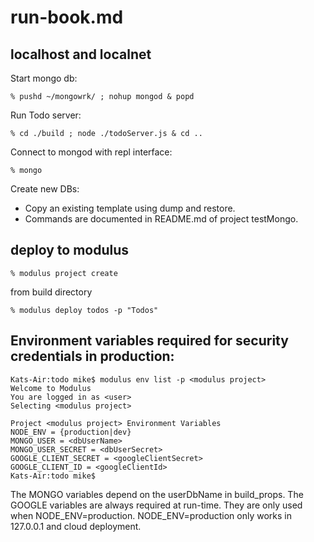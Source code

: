# run-book.md

## localhost and localnet 
Start mongo db:
```
% pushd ~/mongowrk/ ; nohup mongod & popd
```

Run Todo server:
```
% cd ./build ; node ./todoServer.js & cd ..
```

Connect to mongod with repl interface:
```
% mongo
```
Create new DBs:
- Copy an existing template using dump and restore.
- Commands are documented in README.md of project testMongo.

## deploy to modulus
```
% modulus project create
```

from build directory
```
% modulus deploy todos -p "Todos"
```

## Environment variables required for security credentials in production:
```
Kats-Air:todo mike$ modulus env list -p <modulus project>
Welcome to Modulus
You are logged in as <user>
Selecting <modulus project>

Project <modulus project> Environment Variables
NODE_ENV = {production|dev}
MONGO_USER = <dbUserName>
MONGO_USER_SECRET = <dbUserSecret>
GOOGLE_CLIENT_SECRET = <googleClientSecret>
GOOGLE_CLIENT_ID = <googleClientId>
Kats-Air:todo mike$
```
The MONGO variables depend on the userDbName in build_props.
The GOOGLE variables are always required at run-time. They are only used when NODE_ENV=production.
NODE_ENV=production only works in 127.0.0.1 and cloud deployment.

